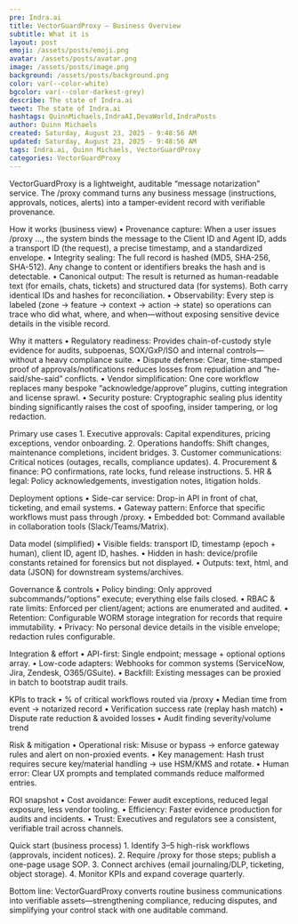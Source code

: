 ```yaml
---
pre: Indra.ai
title: VectorGuardProxy — Business Overview
subtitle: What it is
layout: post
emoji: /assets/posts/emoji.png
avatar: /assets/posts/avatar.png
image: /assets/posts/image.png
background: /assets/posts/background.png
color: var(--color-white)
bgcolor: var(--color-darkest-grey)
describe: The state of Indra.ai
tweet: The state of Indra.ai
hashtags: QuinnMichaels,IndraAI,DevaWorld,IndraPosts
author: Quinn Michaels
created: Saturday, August 23, 2025 - 9:48:56 AM
updated: Saturday, August 23, 2025 - 9:48:56 AM
tags: Indra.ai, Quinn Michaels, VectorGuardProxy
categories: VectorGuardProxy
---
```


VectorGuardProxy is a lightweight, auditable “message notarization” service. The /proxy command turns any business message (instructions, approvals, notices, alerts) into a tamper-evident record with verifiable provenance.

How it works (business view)
	•	Provenance capture: When a user issues /proxy …, the system binds the message to the Client ID and Agent ID, adds a transport ID (the request), a precise timestamp, and a standardized envelope.
	•	Integrity sealing: The full record is hashed (MD5, SHA-256, SHA-512). Any change to content or identifiers breaks the hash and is detectable.
	•	Canonical output: The result is returned as human-readable text (for emails, chats, tickets) and structured data (for systems). Both carry identical IDs and hashes for reconciliation.
	•	Observability: Every step is labeled (zone → feature → context → action → state) so operations can trace who did what, where, and when—without exposing sensitive device details in the visible record.

Why it matters
	•	Regulatory readiness: Provides chain-of-custody style evidence for audits, subpoenas, SOX/GxP/ISO and internal controls—without a heavy compliance suite.
	•	Dispute defense: Clear, time-stamped proof of approvals/notifications reduces losses from repudiation and “he-said/she-said” conflicts.
	•	Vendor simplification: One core workflow replaces many bespoke “acknowledge/approve” plugins, cutting integration and license sprawl.
	•	Security posture: Cryptographic sealing plus identity binding significantly raises the cost of spoofing, insider tampering, or log redaction.

Primary use cases
	1.	Executive approvals: Capital expenditures, pricing exceptions, vendor onboarding.
	2.	Operations handoffs: Shift changes, maintenance completions, incident bridges.
	3.	Customer communications: Critical notices (outages, recalls, compliance updates).
	4.	Procurement & finance: PO confirmations, rate locks, fund release instructions.
	5.	HR & legal: Policy acknowledgements, investigation notes, litigation holds.

Deployment options
	•	Side-car service: Drop-in API in front of chat, ticketing, and email systems.
	•	Gateway pattern: Enforce that specific workflows must pass through /proxy.
	•	Embedded bot: Command available in collaboration tools (Slack/Teams/Matrix).

Data model (simplified)
	•	Visible fields: transport ID, timestamp (epoch + human), client ID, agent ID, hashes.
	•	Hidden in hash: device/profile constants retained for forensics but not displayed.
	•	Outputs: text, html, and data (JSON) for downstream systems/archives.

Governance & controls
	•	Policy binding: Only approved subcommands/“options” execute; everything else fails closed.
	•	RBAC & rate limits: Enforced per client/agent; actions are enumerated and audited.
	•	Retention: Configurable WORM storage integration for records that require immutability.
	•	Privacy: No personal device details in the visible envelope; redaction rules configurable.

Integration & effort
	•	API-first: Single endpoint; message + optional options array.
	•	Low-code adapters: Webhooks for common systems (ServiceNow, Jira, Zendesk, O365/GSuite).
	•	Backfill: Existing messages can be proxied in batch to bootstrap audit trails.

KPIs to track
	•	% of critical workflows routed via /proxy
	•	Median time from event → notarized record
	•	Verification success rate (replay hash match)
	•	Dispute rate reduction & avoided losses
	•	Audit finding severity/volume trend

Risk & mitigation
	•	Operational risk: Misuse or bypass → enforce gateway rules and alert on non-proxied events.
	•	Key management: Hash trust requires secure key/material handling → use HSM/KMS and rotate.
	•	Human error: Clear UX prompts and templated commands reduce malformed entries.

ROI snapshot
	•	Cost avoidance: Fewer audit exceptions, reduced legal exposure, less vendor tooling.
	•	Efficiency: Faster evidence production for audits and incidents.
	•	Trust: Executives and regulators see a consistent, verifiable trail across channels.

Quick start (business process)
	1.	Identify 3–5 high-risk workflows (approvals, incident notices).
	2.	Require /proxy for those steps; publish a one-page usage SOP.
	3.	Connect archives (email journaling/DLP, ticketing, object storage).
	4.	Monitor KPIs and expand coverage quarterly.

Bottom line: VectorGuardProxy converts routine business communications into verifiable assets—strengthening compliance, reducing disputes, and simplifying your control stack with one auditable command.